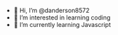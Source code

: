 - 👋 Hi, I’m @danderson8572
- 👀 I’m interested in learning coding
- 🌱 I’m currently learning Javascript

<!---
danderson8572/danderson8572 is a ✨ special ✨ repository because its `README.md` (this file) appears on your GitHub profile.
You can click the Preview link to take a look at your changes.
--->
